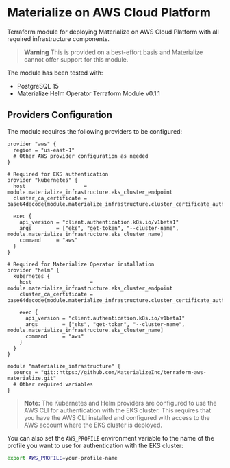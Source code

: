 # Materialize on AWS Cloud Platform

Terraform module for deploying Materialize on AWS Cloud Platform with all required infrastructure components.

> **Warning** This is provided on a best-effort basis and Materialize cannot offer support for this module.

The module has been tested with:
- PostgreSQL 15
- Materialize Helm Operator Terraform Module v0.1.1

## Providers Configuration

The module requires the following providers to be configured:

```hcl
provider "aws" {
  region = "us-east-1"
  # Other AWS provider configuration as needed
}

# Required for EKS authentication
provider "kubernetes" {
  host                   = module.materialize_infrastructure.eks_cluster_endpoint
  cluster_ca_certificate = base64decode(module.materialize_infrastructure.cluster_certificate_authority_data)

  exec {
    api_version = "client.authentication.k8s.io/v1beta1"
    args        = ["eks", "get-token", "--cluster-name", module.materialize_infrastructure.eks_cluster_name]
    command     = "aws"
  }
}

# Required for Materialize Operator installation
provider "helm" {
  kubernetes {
    host                   = module.materialize_infrastructure.eks_cluster_endpoint
    cluster_ca_certificate = base64decode(module.materialize_infrastructure.cluster_certificate_authority_data)

    exec {
      api_version = "client.authentication.k8s.io/v1beta1"
      args        = ["eks", "get-token", "--cluster-name", module.materialize_infrastructure.eks_cluster_name]
      command     = "aws"
    }
  }
}

module "materialize_infrastructure" {
  source = "git::https://github.com/MaterializeInc/terraform-aws-materialize.git"
  # Other required variables
}
```

> **Note:** The Kubernetes and Helm providers are configured to use the AWS CLI for authentication with the EKS cluster. This requires that you have the AWS CLI installed and configured with access to the AWS account where the EKS cluster is deployed.

You can also set the `AWS_PROFILE` environment variable to the name of the profile you want to use for authentication with the EKS cluster:

```bash
export AWS_PROFILE=your-profile-name
```
